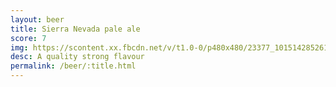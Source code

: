 ```yaml
---
layout: beer
title: Sierra Nevada pale ale
score: 7
img: https://scontent.xx.fbcdn.net/v/t1.0-0/p480x480/23377_10151428526143745_898774029_n.jpg?oh=55ca4ce16a304efb54d28831c4fa10df&oe=5839101D
desc: A quality strong flavour
permalink: /beer/:title.html
---
```

